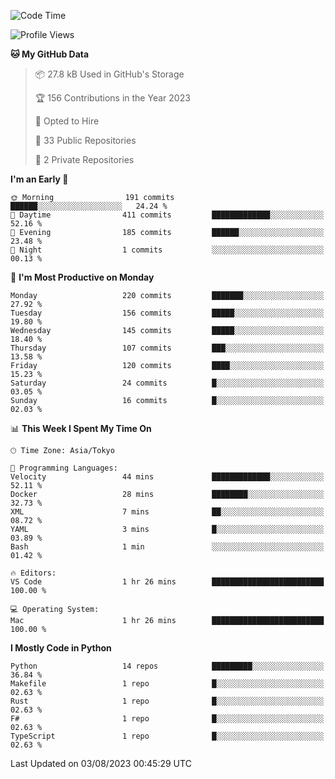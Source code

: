 <!--START_SECTION:waka-->
![Code Time](http://img.shields.io/badge/Code%20Time-697%20hrs%2056%20mins-blue)

![Profile Views](http://img.shields.io/badge/Profile%20Views-0-blue)

**🐱 My GitHub Data** 

> 📦 27.8 kB Used in GitHub's Storage 
 > 
> 🏆 156 Contributions in the Year 2023
 > 
> 💼 Opted to Hire
 > 
> 📜 33 Public Repositories 
 > 
> 🔑 2 Private Repositories 
 > 
**I'm an Early 🐤** 

```text
🌞 Morning                191 commits         ██████░░░░░░░░░░░░░░░░░░░   24.24 % 
🌆 Daytime                411 commits         █████████████░░░░░░░░░░░░   52.16 % 
🌃 Evening                185 commits         ██████░░░░░░░░░░░░░░░░░░░   23.48 % 
🌙 Night                  1 commits           ░░░░░░░░░░░░░░░░░░░░░░░░░   00.13 % 
```
📅 **I'm Most Productive on Monday** 

```text
Monday                   220 commits         ███████░░░░░░░░░░░░░░░░░░   27.92 % 
Tuesday                  156 commits         █████░░░░░░░░░░░░░░░░░░░░   19.80 % 
Wednesday                145 commits         █████░░░░░░░░░░░░░░░░░░░░   18.40 % 
Thursday                 107 commits         ███░░░░░░░░░░░░░░░░░░░░░░   13.58 % 
Friday                   120 commits         ████░░░░░░░░░░░░░░░░░░░░░   15.23 % 
Saturday                 24 commits          █░░░░░░░░░░░░░░░░░░░░░░░░   03.05 % 
Sunday                   16 commits          █░░░░░░░░░░░░░░░░░░░░░░░░   02.03 % 
```


📊 **This Week I Spent My Time On** 

```text
🕑︎ Time Zone: Asia/Tokyo

💬 Programming Languages: 
Velocity                 44 mins             █████████████░░░░░░░░░░░░   52.11 % 
Docker                   28 mins             ████████░░░░░░░░░░░░░░░░░   32.73 % 
XML                      7 mins              ██░░░░░░░░░░░░░░░░░░░░░░░   08.72 % 
YAML                     3 mins              █░░░░░░░░░░░░░░░░░░░░░░░░   03.89 % 
Bash                     1 min               ░░░░░░░░░░░░░░░░░░░░░░░░░   01.42 % 

🔥 Editors: 
VS Code                  1 hr 26 mins        █████████████████████████   100.00 % 

💻 Operating System: 
Mac                      1 hr 26 mins        █████████████████████████   100.00 % 
```

**I Mostly Code in Python** 

```text
Python                   14 repos            █████████░░░░░░░░░░░░░░░░   36.84 % 
Makefile                 1 repo              █░░░░░░░░░░░░░░░░░░░░░░░░   02.63 % 
Rust                     1 repo              █░░░░░░░░░░░░░░░░░░░░░░░░   02.63 % 
F#                       1 repo              █░░░░░░░░░░░░░░░░░░░░░░░░   02.63 % 
TypeScript               1 repo              █░░░░░░░░░░░░░░░░░░░░░░░░   02.63 % 
```




 Last Updated on 03/08/2023 00:45:29 UTC
<!--END_SECTION:waka-->
